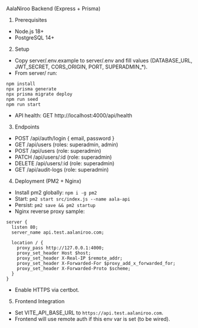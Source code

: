 AalaNiroo Backend (Express + Prisma)

1) Prerequisites
- Node.js 18+
- PostgreSQL 14+

2) Setup
- Copy server/.env.example to server/.env and fill values (DATABASE_URL, JWT_SECRET, CORS_ORIGIN, PORT, SUPERADMIN_*).
- From server/ run:
```
npm install
npx prisma generate
npx prisma migrate deploy
npm run seed
npm run start
```
- API health: GET http://localhost:4000/api/health

3) Endpoints
- POST /api/auth/login { email, password }
- GET /api/users (roles: superadmin, admin)
- POST /api/users (role: superadmin)
- PATCH /api/users/:id (role: superadmin)
- DELETE /api/users/:id (role: superadmin)
- GET /api/audit-logs (role: superadmin)

4) Deployment (PM2 + Nginx)
- Install pm2 globally: `npm i -g pm2`
- Start: `pm2 start src/index.js --name aala-api`
- Persist: `pm2 save && pm2 startup`
- Nginx reverse proxy sample:
```
server {
  listen 80;
  server_name api.test.aalaniroo.com;

  location / {
    proxy_pass http://127.0.0.1:4000;
    proxy_set_header Host $host;
    proxy_set_header X-Real-IP $remote_addr;
    proxy_set_header X-Forwarded-For $proxy_add_x_forwarded_for;
    proxy_set_header X-Forwarded-Proto $scheme;
  }
}
```
- Enable HTTPS via certbot.

5) Frontend Integration
- Set VITE_API_BASE_URL to `https://api.test.aalaniroo.com`.
- Frontend will use remote auth if this env var is set (to be wired).
